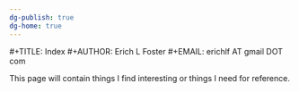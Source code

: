 ```yaml
---
dg-publish: true
dg-home: true
---
```

#+TITLE: Index
#+AUTHOR:      Erich L Foster
#+EMAIL:       erichlf AT gmail DOT com

This page will contain things I find interesting or things I need for reference.